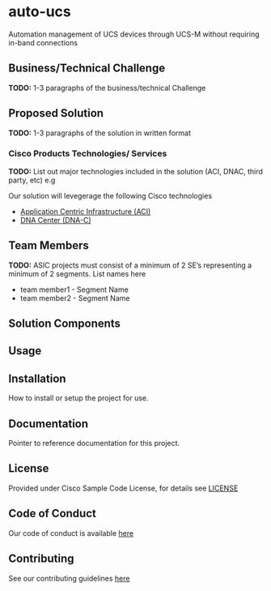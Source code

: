 # auto-ucs

Automation management of UCS devices through UCS-M without requiring in-band connections


## Business/Technical Challenge

**TODO:** 1-3 paragraphs of the business/technical Challenge

## Proposed Solution


**TODO:** 1-3 paragraphs of the solution in written format


### Cisco Products Technologies/ Services

**TODO:** List out major technologies included in the solution (ACI, DNAC, third party, etc) e.g

Our solution will levegerage the following Cisco technologies

* [Application Centric Infrastructure (ACI)](http://cisco.com/go/aci)
* [DNA Center (DNA-C)](http://cisco.com/go/dna)

## Team Members


**TODO:** ASIC projects must consist of a minimum of 2 SE’s
representing a minimum of 2 segments. List names here

* team member1 <email> - Segment Name
* team member2 <email> - Segment Name


## Solution Components


<!-- This does not need to be completed during the initial submission phase  

Provide a brief overview of the components involved with this project. e.g Python /  -->


## Usage

<!-- This does not need to be completed during the initial submission phase  

Provide a brief overview of how to use the solution  -->



## Installation

How to install or setup the project for use.


## Documentation

Pointer to reference documentation for this project.


## License

Provided under Cisco Sample Code License, for details see [LICENSE](./LICENSE.md)

## Code of Conduct

Our code of conduct is available [here](./CODE_OF_CONDUCT.md)

## Contributing

See our contributing guidelines [here](./CONTRIBUTING.md)
